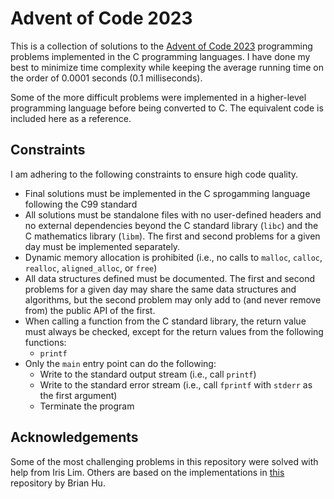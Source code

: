 # Advent of Code 2023

This is a collection of solutions to the [Advent of Code 2023](https://adventofcode.com/2023) programming problems implemented in the C programming languages. I have done my best to minimize time complexity while keeping the average running time on the order of 0.0001 seconds (0.1 milliseconds). 

Some of the more difficult problems were implemented in a higher-level programming language before being converted to C. The equivalent code is included here as a reference.

## Constraints

I am adhering to the following constraints to ensure high code quality.

- Final solutions must be implemented in the C sprogamming language following the C99 standard
- All solutions must be standalone files with no user-defined headers and no external dependencies beyond the C standard library (`libc`) and the C mathematics library (`libm`). The first and second problems for a given day must be implemented separately.
- Dynamic memory allocation is prohibited (i.e., no calls to `malloc`, `calloc`, `realloc`, `aligned_alloc`, or `free`)
- All data structures defined must be documented. The first and second problems for a given day may share the same data structures and algorithms, but the second problem may only add to (and never remove from) the public API of the first.
- When calling a function from the C standard library, the return value must always be checked, except for the return values from the following functions:
  - `printf`
- Only the `main` entry point can do the following:
  - Write to the standard output stream (i.e., call `printf`)
  - Write to the standard error stream (i.e., call `fprintf` with `stderr` as the first argument)
  - Terminate the program

## Acknowledgements

Some of the most challenging problems in this repository were solved with help from Iris Lim. Others are based on the implementations in [this](https://github.com/Hudinid/AdventOfCode2023) repository by Brian Hu.
